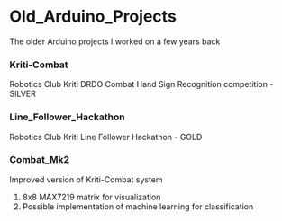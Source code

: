 # Old_Arduino_Projects
The older Arduino projects I worked on a few years back

### Kriti-Combat
Robotics Club Kriti DRDO Combat Hand Sign Recognition competition - SILVER

### Line_Follower_Hackathon
Robotics Club Kriti Line Follower Hackathon - GOLD

### Combat_Mk2
Improved version of Kriti-Combat system
1. 8x8 MAX7219 matrix for visualization
2. Possible implementation of machine learning for classification
